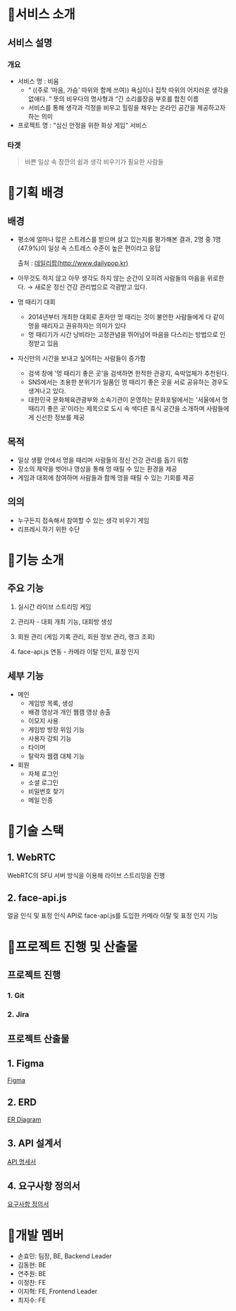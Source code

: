 

# 📌서비스 소개


## 서비스 설명


### 개요

- 서비스 명 : 비움
    - “  ((주로 ‘마음, 가슴’ 따위와 함께 쓰여)) 욕심이나 집착 따위의 어지러운 생각을 없애다. “ 뜻의 비우다의 명사형과 “긴 소리를장음 부호를 합친 이름
    - 서비스를 통해 생각과 걱정을 비우고 힐링을 채우는 온라인 공간을 제공하고자 하는 의미
- 프로젝트 명 : "심신 안정을 위한 화상 게임" 서비스

### 타겟

> 바쁜 일상 속 잠깐의 쉼과 생각 비우기가 필요한 사람들
> 



# 📌기획 배경


## 배경


- 평소에 얼마나 많은 스트레스를 받으며 살고 있는지를 평가해본 결과, 2명 중 1명(47.9%)이 일상 속 스트레스 수준이 높은 편이라고 응답
    
    출처 : [데일리팝(http://www.dailypop.kr)](https://www.dailypop.kr/news/articleView.html?idxno=53913)
    
- 아무것도 하지 않고 아무 생각도 하지 않는 순간이 오히려 사람들의 마음을 위로한다. → 새로운 정신 건강 관리법으로 각광받고 있다.
- 멍 때리기 대회    
    - 2014년부터 개최한 대회로 혼자만 멍 때리는 것이 불안한 사람들에게 다 같이 멍을 때리자고 권유하자는 의미가 있다
    - 멍 때리기가 시간 낭비라는 고정관념을 뛰어넘어 마음을 다스리는 방법으로 인정받고 있음
- 자신만의 시간을 보내고 싶어하는 사람들이 증가함
    - 검색 창에 '멍 때리기 좋은 곳'을 검색하면 한적한 관광지, 숙박업체가 추천된다.
    - SNS에서는 조용한 분위기가 일품인 멍 때리기 좋은 곳을 서로 공유하는 경우도 생겨나고 있다.
    - 대한민국 문화체육관광부와 소속기관이 운영하는 문화포털에서는 '서울에서 멍 때리기 좋은 곳'이라는 제목으로 도시 속 색다른 휴식 공간을 소개하며 사람들에게 신선한 정보를 제공

## 목적

- 일상 생활 안에서 멍을 때리며 사람들의 정신 건강 관리를 돕기 위함
- 장소의 제약을 벗어나 영상을 통해 멍 때릴 수 있는 환경을 제공
- 게임과 대회에 참여하며 사람들과 함께 멍을 때릴 수 있는 기회를 제공

## 의의

- 누구든지 접속해서 참여할 수 있는 생각 비우기 게임
- 리프레시 하기 위한 수단



# 📌기능 소개

## 주요 기능

1. 실시간 라이브 스트리밍 게임

2. 관리자 - 대회 개최 기능, 대회방 생성

3. 회원 관리 (게임 기록 관리, 회원 정보 관리, 랭크 조회) 

4. face-api.js 연동 - 카메라 이탈 인지, 표정 인지

## 세부 기능

- 메인
    - 게임방 목록, 생성
    - 배경 영상과 개인 웹캠 영상 송출
    - 이모지 사용
    - 게임방 방장 위임 기능
    - 사용자 강퇴 기능
    - 타이머
    - 탈락자 웹캠 대체 기능
- 회원
    - 자체 로그인
    - 소셜 로그인
    - 비밀번호 찾기
    - 메일 인증



# 📌기술 스택

## 1. WebRTC

WebRTC의 SFU 서버 방식을 이용해 라이브 스트리밍을 진행

## 2. face-api.js

얼굴 인식 및 표정 인식 API로 face-api.js를 도입한 카메라 이탈 및 표정 인지 기능



# 📌프로젝트 진행 및 산출물

## 프로젝트 진행

### 1. Git

### 2. Jira


## 프로젝트 산출물

## 1. Figma

[Figma](https://www.figma.com/file/0xwiJEVbPtZn1yo7yaQfn7/%EB%B9%84%CB%90%EC%9B%80?type=design&node-id=0-1&mode=design&t=q3l7gFRnTTfb5mJC-0)

## 2. ERD

[ER Diagram](https://www.erdcloud.com/d/frF6qL8QF29gzuymg)

## 3. API 설계서

[API 명세서](https://www.notion.so/API-URL-aecc36ea3f3d4a48a830f0fe8a689d4a?pvs=21)

## 4. 요구사항 정의서

[요구사항 정의서](https://docs.google.com/spreadsheets/d/1NY0yTh26FWAF4gvOKL72EtD5HL4vhLlK1UJVjDhHlrQ/edit#gid=283207649)




# 📌개발 멤버

- 손효민: 팀장, BE, Backend Leader
- 김동현: BE
- 연주원: BE
- 이정찬: FE
- 이지혁: FE, Frontend Leader
- 최지수: FE
